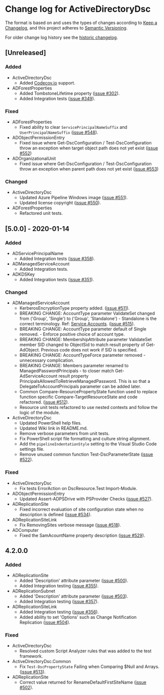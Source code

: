 # Change log for ActiveDirectoryDsc

The format is based on and uses the types of changes according to [Keep a Changelog](https://keepachangelog.com/en/1.0.0/),
and this project adheres to [Semantic Versioning](https://semver.org/spec/v2.0.0.html).

For older change log history see the [historic changelog](HISTORIC_CHANGELOG.md).

## [Unreleased]

### Added

- ActiveDirectoryDsc
  - Added [Codecov.io](https://codecov.io) support.
- ADForestProperties
  - Added TombstoneLifetime property ([issue #302](https://github.com/dsccommunity/ActiveDirectoryDsc/issues/302)).
  - Added Integration tests ([issue #349](https://github.com/dsccommunity/ActiveDirectoryDsc/issues/349)).

### Fixed

- ADForestProperties
  - Fixed ability to clear `ServicePrincipalNameSuffix` and `UserPrincipalNameSuffix` ([issue #548](https://github.com/dsccommunity/ActiveDirectoryDsc/issues/548)).
- ADObjectPermissionEntry
    - Fixed issue where Get-DscConfiguration / Test-DscConfiguration throw an exception when target object path does not yet exist ([issue #552](https://github.com/dsccommunity/ActiveDirectoryDsc/issues/552))
- ADOrganizationalUnit
  - Fixed issue where Get-DscConfiguration / Test-DscConfiguration throw an exception when parent path does not yet exist ([issue #553](https://github.com/dsccommunity/ActiveDirectoryDsc/issues/553))

### Changed

- ActiveDirectoryDsc
  - Updated Azure Pipeline Windows image ([issue #551](https://github.com/dsccommunity/ActiveDirectoryDsc/issues/551)).
  - Updated license copyright ([issue #550](https://github.com/dsccommunity/ActiveDirectoryDsc/issues/550)).
- ADForestProperties
  - Refactored unit tests.

## [5.0.0] - 2020-01-14

### Added

- ADServicePrincipalName
  - Added Integration tests ([issue #358](https://github.com/dsccommunity/ActiveDirectoryDsc/issues/358)).
- ADManagedServiceAccount
  - Added Integration tests.
- ADKDSKey
  - Added Integration tests ([issue #351](https://github.com/dsccommunity/ActiveDirectoryDsc/issues/351)).

### Changed

- ADManagedServiceAccount
  - KerberosEncryptionType property added. ([issue #511](https://github.com/dsccommunity/ActiveDirectoryDsc/issues/511)).
  - BREAKING CHANGE: AccountType parameter ValidateSet changed from ('Group', 'Single') to ('Group', 'Standalone') - Standalone is the correct terminology. Ref: [Service Accounts](https://docs.microsoft.com/en-us/windows/security/identity-protection/access-control/service-accounts).
  ([issue #515](https://github.com/dsccommunity/ActiveDirectoryDsc/issues/515)).
  - BREAKING CHANGE: AccountType parameter default of Single removed. - Enforce positive choice of account type.
  - BREAKING CHANGE: MembershipAttribute parameter ValidateSet member SID changed to ObjectSid to match result property of Get-AdObject. Previous code does not work if SID is specified.
  - BREAKING CHANGE: AccountTypeForce parameter removed - unnecessary complication.
  - BREAKING CHANGE: Members parameter renamed to ManagedPasswordPrincipals - to closer match Get-AdServiceAccount result property PrincipalsAllowedToRetrieveManagedPassword. This is so that a DelegateToAccountPrincipals parameter can be added later.
  - Common Compare-ResourcePropertyState function used to replace function specific Compare-TargetResourceState and code refactored.
  ([issue #512](https://github.com/dsccommunity/ActiveDirectoryDsc/issues/512)).
  - Resource unit tests refactored to use nested contexts and follow the logic of the module.
- ActiveDirectoryDsc
  - Updated PowerShell help files.
  - Updated Wiki link in README.md.
  - Remove verbose parameters from unit tests.
  - Fix PowerShell script file formatting and culture string alignment.
  - Add the `pipelineIndentationStyle` setting to the Visual Studio Code settings file.
  - Remove unused common function Test-DscParameterState ([issue #522](https://github.com/dsccommunity/ActiveDirectoryDsc/issues/522)).

### Fixed

- ActiveDirectoryDsc
  - Fix tests ErrorAction on DscResource.Test Import-Module.
- ADObjectPermissionEntry
  - Updated Assert-ADPSDrive with PSProvider Checks ([issue #527](https://github.com/dsccommunity/ActiveDirectoryDsc/issues/527)).
- ADReplicationSite
  - Fixed incorrect evaluation of site configuration state when no description is defined ([issue #534](https://github.com/dsccommunity/ActiveDirectoryDsc/issues/534)).
- ADReplicationSiteLink
  - Fix RemovingSites verbose message ([issue #518](https://github.com/dsccommunity/ActiveDirectoryDsc/issues/518)).
- ADComputer
  - Fixed the SamAcountName property description ([issue #529](https://github.com/dsccommunity/ActiveDirectoryDsc/issues/529)).

## 4.2.0.0

### Added

- ADReplicationSite
  - Added 'Description' attribute parameter ([issue #500](https://github.com/dsccommunity/ActiveDirectoryDsc/issues/500)).
  - Added Integration testing ([issue #355](https://github.com/dsccommunity/ActiveDirectoryDsc/issues/355)).
- ADReplicationSubnet
  - Added 'Description' attribute parameter ([issue #503](https://github.com/dsccommunity/ActiveDirectoryDsc/issues/500)).
  - Added Integration testing ([issue #357](https://github.com/dsccommunity/ActiveDirectoryDsc/issues/357)).
- ADReplicationSiteLink
  - Added Integration testing ([issue #356](https://github.com/dsccommunity/ActiveDirectoryDsc/issues/356)).
  - Added ability to set 'Options' such as Change Notification Replication ([issue #504](https://github.com/dsccommunity/ActiveDirectoryDsc/issues/504)).

### Fixed

- ActiveDirectoryDsc
  - Resolved custom Script Analyzer rules that was added to the test framework.
- ActiveDirectoryDsc.Common
  - Fix `Test-DscPropertyState` Failing when Comparing $Null and Arrays. ([issue #513](https://github.com/dsccommunity/ActiveDirectoryDsc/issues/513)).
- ADReplicationSite
  - Correct value returned for RenameDefaultFirstSiteName ([issue #502](https://github.com/dsccommunity/ActiveDirectoryDsc/issues/502)).
